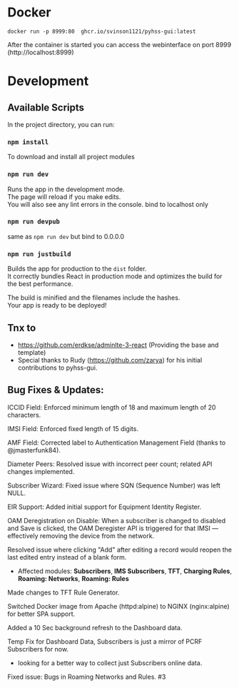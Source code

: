 # Docker
`docker run -p 8999:80  ghcr.io/svinson1121/pyhss-gui:latest`   

After the container is started you can access the webinterface on port 8999 (http://localhost:8999)

# Development

## Available Scripts

In the project directory, you can run:
### `npm install` 
To download and install all project modules

### `npm run dev`

Runs the app in the development mode.<br />
The page will reload if you make edits.<br />
You will also see any lint errors in the console.
bind to localhost only

### `npm run devpub`
same as `npm run dev` but bind to 0.0.0.0


### `npm run justbuild`

Builds the app for production to the `dist` folder.<br />
It correctly bundles React in production mode and optimizes the build for the best performance.

The build is minified and the filenames include the hashes.<br />
Your app is ready to be deployed!


## Tnx to
* https://github.com/erdkse/adminlte-3-react (Providing the base and template)
* Special thanks to Rudy (https://github.com/zarya) for his initial contributions to pyhss-gui.


## Bug Fixes & Updates:

ICCID Field: Enforced minimum length of 18 and maximum length of 20 characters.

IMSI Field: Enforced fixed length of 15 digits.

AMF Field: Corrected label to Authentication Management Field (thanks to @jmasterfunk84).

Diameter Peers: Resolved issue with incorrect peer count; related API changes implemented.

Subscriber Wizard: Fixed issue where SQN (Sequence Number) was left NULL.

EIR Support: Added initial support for Equipment Identity Register.

OAM Deregistration on Disable: When a subscriber is changed to disabled and Save is clicked, the OAM Deregister API is triggered for that IMSI — effectively removing the device from the network.

Resolved issue where clicking "Add" after editing a record would reopen the last edited entry instead of a blank form.
  - Affected modules: **Subscribers**, **IMS Subscribers**, **TFT**, **Charging Rules**, **Roaming: Networks**, **Roaming: Rules**

Made changes to TFT Rule Generator.

Switched Docker image from Apache (httpd:alpine) to NGINX (nginx:alpine) for better SPA support.

Added a 10 Sec background refresh to the Dashboard data. 

Temp Fix for Dashboard Data, Subscribers is just a mirror of PCRF Subscribers for now.
 - looking for a better way to collect just Subscribers online data.

Fixed issue: Bugs in Roaming Networks and Rules. #3

